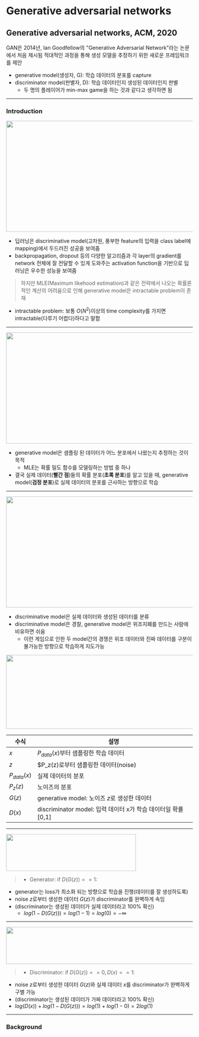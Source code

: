 # Generative adversarial networks

## Generative adversarial networks, ACM, 2020


GAN은 2014년, Ian Goodfellow의 "Generative Adversarial Network"라는 논문에서 처음 제시됨
적대적인 과정을 통해 생성 모델을 추정하기 위한 새로운 프레임워크를 제안
- generative model(생성자, G): 학습 데이터의 분포를 capture
- discriminator model(판별자, D): 학습 데이터인지 생성된 데이터인지 판별
  * 두 명의 플레이어가 min-max game을 하는 것과 같다고 생각하면 됨

---
### Introduction

<img src='https://github.com/mingii4922/Generative-Adversarial-Network-GAN-/assets/79297596/2e5da048-1201-4e72-a515-9d14f7b1b208' height=300 width=800></center>

- 딥러닝은 discriminative model(고차원, 풍부한 feature의 입력을 class label에 mapping)에서 두드러진 성공을 보여줌
- backpropagation, dropout 등의 다양한 알고리즘과 각 layer의 gradient를 network 전체에 잘 전달할 수 있게 도와주는 activation function을 기반으로 딥러닝은 우수한 성능을 보여줌

> 하지만 MLE(Maximum likehood estimation)과 같은 전략에서 나오는 확률론적인 계산의 어려움으로 인해 generative model은 intractable problem이 존재
  * intractable problem: 보통 $O(N^2)$이상의 time complexity를 가지면 intractable(다루기 어렵다)하다고 말함

---
<img src='https://github.com/mingii4922/Generative-Adversarial-Network-GAN-/assets/79297596/b74e3420-cb46-4f15-9b2c-3229e5300622' height=300 width=800></center>

- generative model은 샘플링 된 데이터가 어느 분포에서 나왔는지 추정하는 것이 목적
  * MLE는 확률 밀도 함수를 모델링하는 방법 중 하나
- 결국 실제 데이터(**빨간 점**)들의 확률 분포(**초록 분포**)를 알고 있을 때, generative model(**검정 분포**)로 실제 데이터의 분포를 근사하는 방향으로 학습

---
<img src="https://github.com/mingii4922/Generative-Adversarial-Network-GAN-/assets/79297596/4140a581-34a6-4f91-9240-cfa2174bb012" height=300 width=800></center>


- discriminative model은 실제 데이터와 생성된 데이터를 분류
- discriminative model은 경찰, generative model은 위조지폐를 만드는 사람에 비유하면 쉬움
  - 이런 게임으로 인한 두 model간의 경쟁은 위조 데이터와 진짜 데이터를 구분이 불가능한 방향으로 학습하게 지도가능

<img src="https://github.com/mingii4922/Generative-Adversarial-Network-GAN-/assets/79297596/9a3ad842-c0d9-4ce2-8976-e437408e5fe0" height=200 width=800></center>

|수식|설명|
|---|---|
|$x$|$P_{data}(x)$부터 샘플링한 학습 데이터|
|$z$|$P_z(z)로부터 샘플링한 데이터(noise)|
|$P_{data}(x)$|실제 데이터의 분포|
|$P_z(z)$|노이즈의 분포|
|$G(z)$| generative model: 노이즈 $z$로 생성한 데이터|
|$D(x)$| discriminator model: 입력 데이터 x가 학습 데이터일 확률 [0,1]|

---

<img src="https://github.com/mingii4922/Generative-Adversarial-Network-GAN-/assets/79297596/104d1e11-5fa9-4d43-85d5-26262ca98581" height=100 width=350></center>

> - Generator: 
if $D(G(z)) == 1:$
  - generator는 loss가 최소화 되는 방향으로 학습을 진행(데이터를 잘 생성하도록)
  - noise $z$로부터 생성한 데이터 $G(z)$가 discriminator를 완벽하게 속임
  - (discriminator는 생성된 데이터가 실제 데이터라고 100% 확신)
    - $log(1-D(G(z))) = log(1-1) = log(0) = - \infty$ 

---

<img src="https://github.com/mingii4922/Generative-Adversarial-Network-GAN-/assets/79297596/6b8e89bd-f55d-4128-8a44-c3f1fe1b53fc" height=100 width=600></center>

> - Discriminator: 
if $D(G(z)) == 0, D(x) == 1:$
  - noise $z$로부터 생성한 데이터 $G(z)$와 실제 데이터 $x$를 discriminator가 완벽하게 구별 가능
  - (discriminator는 생성된 데이터가 가짜 데이터라고 100% 확신)
  - $log(D(x)) + log(1-D(G(z))) = log(1) + log(1-0) = 2log(1)$

---
### Background
